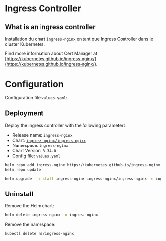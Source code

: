 # Ingress Controller

## What is an ingress controller
Installation du chart `ingress-nginx` en tant que Ingress Controller dans le cluster Kubernetes.

Find more information about Cert Manager at [https://kubernetes.github.io/ingress-nginx/](https://kubernetes.github.io/ingress-nginx/).

# Configuration
Configuration file `values.yaml`:

## Deployment
Deploy the ingress controller with the following parameters:

* Release name: `ingress-nginx`
* Chart: [`ingress-nginx/ingress-nginx`](https://artifacthub.io/packages/helm/ingress-nginx/ingress-nginx)
* Namespace: `ingress-nginx`
* Chart Version: `3.34.0`
* Config file: `values.yaml`

```bash
helm repo add ingress-nginx https://kubernetes.github.io/ingress-nginx
helm repo update

helm upgrade --install ingress-nginx ingress-nginx/ingress-nginx -n ingress-nginx --create-namespace --version 3.34.0 -f values.yaml
```


## Uninstall
Remove the Helm chart:
```bash
helm delete ingress-nginx -n ingress-nginx
```

Remove the namespace:
```bash
kubectl delete ns/ingress-nginx
```
